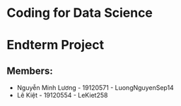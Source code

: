 # Coding for Data Science
# Endterm Project
## Members:
- Nguyễn Minh Lương - 19120571 - LuongNguyenSep14
- Lê Kiệt - 19120554 - LeKiet258

